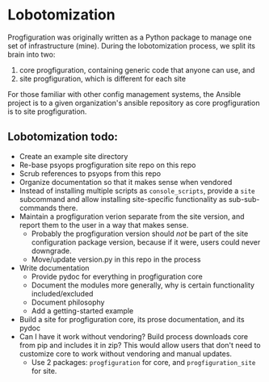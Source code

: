 # Lobotomization

Progfiguration was originally written as a Python package to manage one set of infrastructure (mine).
During the lobotomization process,
we split its brain into two:

1. core progfiguration, containing generic code that anyone can use, and
2. site progfiguration, which is different for each site

For those familiar with other config management systems,
the Ansible project is to a given organization's ansible repository as core progfiguration is to site progfiguration.

## Lobotomization todo:

* Create an example site directory
* Re-base psyops progfiguration site repo on this repo
* Scrub references to psyops from this repo
* Organize documentation so that it makes sense when vendored
* Instead of installing multiple scripts as `console_scripts`,
  provide a `site` subcommand and allow installing site-specific functionality
  as sub-sub-commands there.
* Maintain a progfiguration verion separate from the site version,
  and report them to the user in a way that makes sense.
    * Probably the progfiguration version should _not_
      be part of the site configuration package version,
      because if it were, users could never downgrade.
    * Move/update version.py in this repo in the process
* Write documentation
    * Provide pydoc for everything in progfiguration core
    * Document the modules more generally,
      why is certain functionality included/excluded
    * Document philosophy
    * Add a getting-started example
* Build a site for progfiguration core, its prose documentation, and its pydoc
* Can I have it work without vendoring?
  Build process downloads core from pip and includes it in zip?
  This would allow users that don't need to customize core to work without vendoring and manual updates.
    * Use 2 packages: `progfiguration` for core, and `progfiguration_site` for site.
